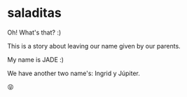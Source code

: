 # saladitas
Oh! What's that? :)

This is a story about leaving our name given by our parents.

My name is JADE :)

We have another two name's: Ingrid y Júpiter.

😝
